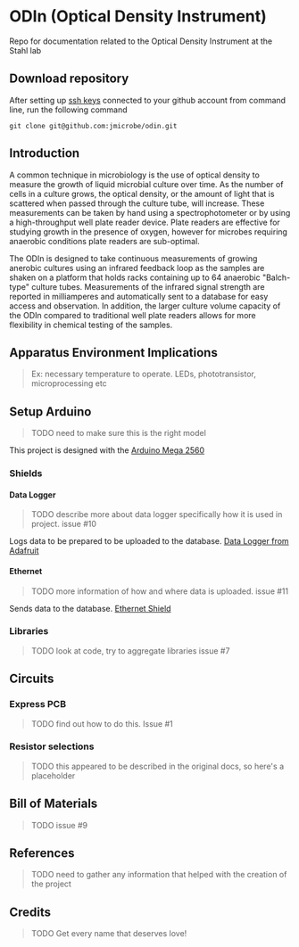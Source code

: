 # ODIn (Optical Density Instrument)

Repo for documentation related to the Optical Density Instrument at the Stahl lab

## Download repository

After setting up [ssh keys](https://help.github.com/articles/generating-a-new-ssh-key-and-adding-it-to-the-ssh-agent/) connected to your github account from command line, run the following command

`git clone git@github.com:jmicrobe/odin.git`

## Introduction

A common technique in microbiology is the use of optical density to measure the growth of liquid microbial culture over time. As the number of cells in a culture grows, the optical density, or the amount of light that is scattered when passed through the culture tube, will increase. These measurements can be taken by hand using a spectrophotometer or by using a high-throughput well plate reader device. Plate readers are effective for studying growth in the presence of oxygen, however for microbes requiring anaerobic conditions plate readers are sub-optimal.

The ODIn is designed to take continuous measurements of growing anerobic cultures using an infrared feedback loop as the samples are shaken on a platform that holds racks containing up to 64 anaerobic "Balch-type" culture tubes. Measurements of the infrared signal strength are reported in milliamperes and automatically sent to a database for easy access and observation. In addition, the larger culture volume capacity of the ODIn compared to traditional well plate readers allows for more flexibility in chemical testing of the samples. 

## Apparatus Environment Implications
> Ex: necessary temperature to operate. LEDs, phototransistor, microprocessing etc

## Setup Arduino

> TODO need to make sure this is the right model

This project is designed with the [Arduino Mega 2560](https://store.arduino.cc/arduino-mega-2560-rev3)

### Shields

#### Data Logger

> TODO describe more about data logger specifically how it is used in project. issue #10

Logs data to be prepared to be uploaded to the database. [Data Logger from Adafruit](https://www.adafruit.com/product/1141?gclid=EAIaIQobChMImqmPr9Hv1wIVE2t-Ch1ZOwSYEAAYASAAEgI-BPD_BwE)

#### Ethernet

> TODO more information of how and where data is uploaded. issue #11

Sends data to the database. [Ethernet Shield](https://store.arduino.cc/arduino-ethernet-shield-2)

### Libraries

> TODO look at code, try to aggregate libraries issue #7

## Circuits

### Express PCB

> TODO find out how to do this. Issue #1

### Resistor selections

> TODO this appeared to be described in the original docs, so here's a placeholder

## Bill of Materials

> TODO issue #9

## References

> TODO need to gather any information that helped with the creation of the project

## Credits

> TODO Get every name that deserves love!
